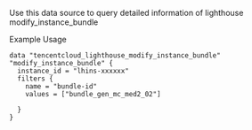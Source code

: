 Use this data source to query detailed information of lighthouse modify_instance_bundle

Example Usage

```hcl
data "tencentcloud_lighthouse_modify_instance_bundle" "modify_instance_bundle" {
  instance_id = "lhins-xxxxxx"
  filters {
	name = "bundle-id"
	values = ["bundle_gen_mc_med2_02"]

  }
}
```